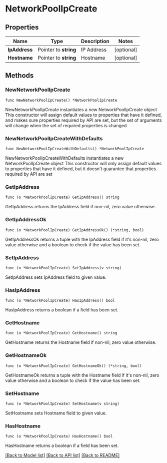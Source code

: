 # NetworkPoolIpCreate

## Properties

Name | Type | Description | Notes
------------ | ------------- | ------------- | -------------
**IpAddress** | Pointer to **string** | IP Address | [optional] 
**Hostname** | Pointer to **string** | Hostname | [optional] 

## Methods

### NewNetworkPoolIpCreate

`func NewNetworkPoolIpCreate() *NetworkPoolIpCreate`

NewNetworkPoolIpCreate instantiates a new NetworkPoolIpCreate object
This constructor will assign default values to properties that have it defined,
and makes sure properties required by API are set, but the set of arguments
will change when the set of required properties is changed

### NewNetworkPoolIpCreateWithDefaults

`func NewNetworkPoolIpCreateWithDefaults() *NetworkPoolIpCreate`

NewNetworkPoolIpCreateWithDefaults instantiates a new NetworkPoolIpCreate object
This constructor will only assign default values to properties that have it defined,
but it doesn't guarantee that properties required by API are set

### GetIpAddress

`func (o *NetworkPoolIpCreate) GetIpAddress() string`

GetIpAddress returns the IpAddress field if non-nil, zero value otherwise.

### GetIpAddressOk

`func (o *NetworkPoolIpCreate) GetIpAddressOk() (*string, bool)`

GetIpAddressOk returns a tuple with the IpAddress field if it's non-nil, zero value otherwise
and a boolean to check if the value has been set.

### SetIpAddress

`func (o *NetworkPoolIpCreate) SetIpAddress(v string)`

SetIpAddress sets IpAddress field to given value.

### HasIpAddress

`func (o *NetworkPoolIpCreate) HasIpAddress() bool`

HasIpAddress returns a boolean if a field has been set.

### GetHostname

`func (o *NetworkPoolIpCreate) GetHostname() string`

GetHostname returns the Hostname field if non-nil, zero value otherwise.

### GetHostnameOk

`func (o *NetworkPoolIpCreate) GetHostnameOk() (*string, bool)`

GetHostnameOk returns a tuple with the Hostname field if it's non-nil, zero value otherwise
and a boolean to check if the value has been set.

### SetHostname

`func (o *NetworkPoolIpCreate) SetHostname(v string)`

SetHostname sets Hostname field to given value.

### HasHostname

`func (o *NetworkPoolIpCreate) HasHostname() bool`

HasHostname returns a boolean if a field has been set.


[[Back to Model list]](../README.md#documentation-for-models) [[Back to API list]](../README.md#documentation-for-api-endpoints) [[Back to README]](../README.md)


